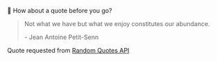 📣 How about a quote before you go?

> Not what we have but what we enjoy constitutes our abundance.
>
> <p>- Jean Antoine Petit-Senn</p>

Quote requested from [Random Quotes API](https://github.com/lukePeavey/quotable)
